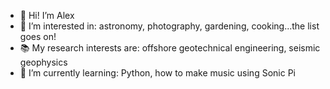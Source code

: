 - 👋 Hi! I’m Alex
- 👀 I’m interested in: astronomy, photography, gardening, cooking...the list goes on!
- 📚 My research interests are: offshore geotechnical engineering, seismic geophysics
- 🌱 I’m currently learning: Python, how to make music using Sonic Pi

<!---
aosuchowski/aosuchowski is a ✨ special ✨ repository because its `README.md` (this file) appears on your GitHub profile.
You can click the Preview link to take a look at your changes.
--->
